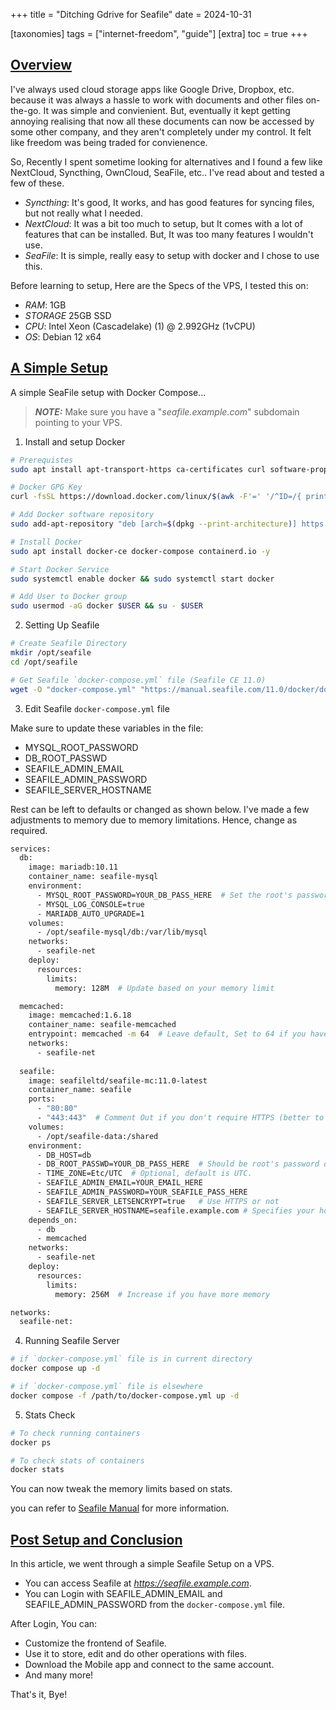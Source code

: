 +++
title = "Ditching Gdrive for Seafile"
date = 2024-10-31

[taxonomies]
  tags = ["internet-freedom", "guide"]
[extra]
  toc = true
+++

## [Overview](#overview)

I've always used cloud storage apps like Google Drive, Dropbox, etc. because it was always a hassle to work with documents and other files on-the-go. It was simple and convienient. But, eventually it kept getting annoying realising that now all these documents can now be accessed by some other company, and they aren't completely under my control. It felt like freedom was being traded for convienence. 

So, Recently I spent sometime looking for alternatives and I found a few like NextCloud, Syncthing, OwnCloud, SeaFile, etc.. I've read about and tested a few of these. 

- *Syncthing*: It's good, It works, and has good features for syncing files, but not really what I needed.
- *NextCloud*: It was a bit too much to setup, but It comes with a lot of features that can be installed. But, It was too many features I wouldn't use.
- *SeaFile*: It is simple, really easy to setup with docker and I chose to use this.

Before learning to setup, Here are the Specs of the VPS, I tested this on:

- *RAM*: 1GB
- *STORAGE* 25GB SSD
- *CPU*: Intel Xeon (Cascadelake) (1) @ 2.992GHz (1vCPU)
- *OS*: Debian 12 x64

## [A Simple Setup](#setup)

A simple SeaFile setup with Docker Compose...

> **_NOTE:_** Make sure you have a "*seafile.example.com*" subdomain pointing to your VPS.

1. Install and setup Docker

```sh
# Prerequistes
sudo apt install apt-transport-https ca-certificates curl software-properties-common gnupg-agent -y

# Docker GPG Key
curl -fsSL https://download.docker.com/linux/$(awk -F'=' '/^ID=/{ print $NF }' /etc/os-release)/gpg | sudo apt-key add -

# Add Docker software repository
sudo add-apt-repository "deb [arch=$(dpkg --print-architecture)] https://download.docker.com/linux/$(awk -F'=' '/^ID=/{ print $NF }' /etc/os-release) $(lsb_release -cs) stable"

# Install Docker
sudo apt install docker-ce docker-compose containerd.io -y

# Start Docker Service
sudo systemctl enable docker && sudo systemctl start docker

# Add User to Docker group
sudo usermod -aG docker $USER && su - $USER
```
2. Setting Up Seafile

```sh
# Create Seafile Directory
mkdir /opt/seafile
cd /opt/seafile

# Get Seafile `docker-compose.yml` file (Seafile CE 11.0)
wget -O "docker-compose.yml" "https://manual.seafile.com/11.0/docker/docker-compose/ce/11.0/docker-compose.yml"
```

3. Edit Seafile `docker-compose.yml` file

Make sure to update these variables in the file:

- MYSQL_ROOT_PASSWORD
- DB_ROOT_PASSWD
- SEAFILE_ADMIN_EMAIL
- SEAFILE_ADMIN_PASSWORD
- SEAFILE_SERVER_HOSTNAME

Rest can be left to defaults or changed as shown below. I've made a few adjustments to memory due to memory limitations. Hence, change as required.

```sh
services:
  db:
    image: mariadb:10.11
    container_name: seafile-mysql
    environment:
      - MYSQL_ROOT_PASSWORD=YOUR_DB_PASS_HERE  # Set the root's password of MySQL service.
      - MYSQL_LOG_CONSOLE=true
      - MARIADB_AUTO_UPGRADE=1
    volumes:
      - /opt/seafile-mysql/db:/var/lib/mysql  
    networks:
      - seafile-net
    deploy:
      resources:
        limits:
          memory: 128M  # Update based on your memory limit

  memcached:
    image: memcached:1.6.18
    container_name: seafile-memcached
    entrypoint: memcached -m 64  # Leave default, Set to 64 if you have low RAM
    networks:
      - seafile-net
          
  seafile:
    image: seafileltd/seafile-mc:11.0-latest
    container_name: seafile
    ports:
      - "80:80"
      - "443:443"  # Comment Out if you don't require HTTPS (better to have HTTPS)
    volumes:
      - /opt/seafile-data:/shared   
    environment:
      - DB_HOST=db
      - DB_ROOT_PASSWD=YOUR_DB_PASS_HERE  # Should be root's password of MySQL service.
      - TIME_ZONE=Etc/UTC  # Optional, default is UTC. 
      - SEAFILE_ADMIN_EMAIL=YOUR_EMAIL_HERE  
      - SEAFILE_ADMIN_PASSWORD=YOUR_SEAFILE_PASS_HERE  
      - SEAFILE_SERVER_LETSENCRYPT=true   # Use HTTPS or not
      - SEAFILE_SERVER_HOSTNAME=seafile.example.com # Specifies your host name if https 
    depends_on:
      - db
      - memcached
    networks:
      - seafile-net
    deploy:
      resources:
        limits:
          memory: 256M  # Increase if you have more memory 

networks:
  seafile-net:
```

4. Running Seafile Server

```sh
# if `docker-compose.yml` file is in current directory
docker compose up -d

# if `docker-compose.yml` file is elsewhere
docker compose -f /path/to/docker-compose.yml up -d
```

5. Stats Check

```sh
# To check running containers
docker ps

# To check stats of containers
docker stats
```

You can now tweak the memory limits based on stats.

you can refer to [Seafile Manual](https://manual.seafile.com/11.0/docker/deploy_seafile_with_docker/) for more information.

## [Post Setup and Conclusion](#postsetup)

In this article, we went through a simple Seafile Setup on a VPS. 

- You can access Seafile at *https://seafile.example.com*. 
- You can Login with SEAFILE_ADMIN_EMAIL and SEAFILE_ADMIN_PASSWORD from the `docker-compose.yml` file.

After Login, You can:

- Customize the frontend of Seafile.
- Use it to store, edit and do other operations with files.
- Download the Mobile app and connect to the same account.
- And many more!

That's it, Bye!